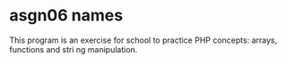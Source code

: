# asgn06 names

This program is an exercise for school to practice PHP concepts: arrays, functions and stri ng manipulation.